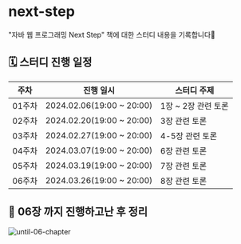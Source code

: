# next-step
"자바 웹 프로그래밍 Next Step" 책에 대한 스터디 내용을 기록합니다🙂



## 🗓️ 스터디 진행 일정

| 주차   | 진행 일시                     | 스터디 주제        |
|------|---------------------------|---------------|
| 01주차 | 2024.02.06(19:00 ~ 20:00) | 1장 ~ 2장 관련 토론 |
| 02주차 | 2024.02.20(19:00 ~ 20:00) | 3장 관련 토론      |
| 03주차 | 2024.02.27(19:00 ~ 20:00) | 4-5장 관련 토론      |
| 04주차 | 2024.03.07(19:00 ~ 20:00) | 6장 관련 토론      |
| 05주차 | 2024.03.19(19:00 ~ 20:00) | 7장 관련 토론      |
| 06주차 | 2024.03.26(19:00 ~ 20:00) | 8장 관련 토론      |



## 📌 06장 까지 진행하고난 후 정리

![until-06-chapter](https://github.com/java-and-spring-study/next-step/assets/43265235/3af9e92f-e27c-4c5c-b30a-45701184d6ee)
